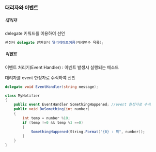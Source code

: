 ### 대리자와 이벤트

##### 대리자

delegate 키워드를 이용하여 선언

```C#
한정자 delegate 반환형식 델리게이트이름(매개변수 목록);


```



##### 이벤트

이벤트 처리기(Event Handler) : 이벤트 발생시 실행되는 메소드

대리자를 event 한정자로 수식하여 선언

```C#
delegate void EventHandler(string message);

class MyNotifier
{ 
    public event EventHandler SomethingHappened; //event 한정자로 수식
    public void DoSomething(int number)
    {
        int temp = number %10;
        if (temp !=0 && temp %3 ==0)
        {
            SomethingHappened(String.Format("{0} : 짝", number));
        }
    }
}
```


